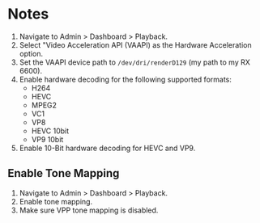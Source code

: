 # Notes

1. Navigate to Admin > Dashboard > Playback.
2. Select "Video Acceleration API (VAAPI) as the Hardware Acceleration option.
3. Set the VAAPI device path to `/dev/dri/renderD129` (my path to my RX 6600).
4. Enable hardware decoding for the following supported formats:
    - H264
    - HEVC
    - MPEG2
    - VC1
    - VP8
    - HEVC 10bit
    - VP9 10bit
5. Enable 10-Bit hardware decoding for HEVC and VP9.

## Enable Tone Mapping

1. Navigate to Admin > Dashboard > Playback.
2. Enable tone mapping.
3. Make sure VPP tone mapping is disabled.
